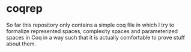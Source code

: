 # coqrep

So far this repository only contains a simple coq file in which I try to formalize represented spaces, complexity spaces and parameterized spaces in Coq in a way such that it is actually comfortable to prove stuff about them.